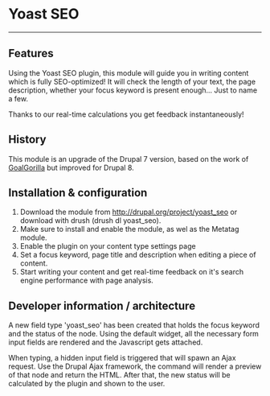# Yoast SEO
---------------

## Features

Using the Yoast SEO plugin, this module will guide you in writing content which is fully SEO-optimized! It will check the length of your text,
the page description, whether your focus keyword is present enough... Just to name a few.

Thanks to our real-time calculations you get feedback instantaneously!

## History

This module is an upgrade of the Drupal 7 version, based on the work of [GoalGorilla](http://www.goalgorilla.com) but improved for Drupal 8.

## Installation & configuration

1. Download the module from http://drupal.org/project/yoast_seo or download with drush (drush dl yoast_seo).
2. Make sure to install and enable the module, as wel as the Metatag module.
3. Enable the plugin on your content type settings page
4. Set a focus keyword, page title and description when editing a piece of content.
5. Start writing your content and get real-time feedback on it's search engine performance with page analysis.

## Developer information / architecture

A new field type 'yoast_seo' has been created that holds the focus keyword and the status of the node. Using the default widget, all the
necessary form input fields are rendered and the Javascript gets attached.

When typing, a hidden input field is triggered that will spawn an Ajax request. Use the Drupal Ajax framework, the command will render
a preview of that node and return the HTML. After that, the new status will be calculated by the plugin and shown to the user.